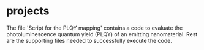 # projects
The file 'Script for the PLQY mapping' contains a code to evaluate the photoluminescence quantum yield (PLQY) of an emitting nanomaterial. Rest are the supporting files needed to successfully execute the code. 
